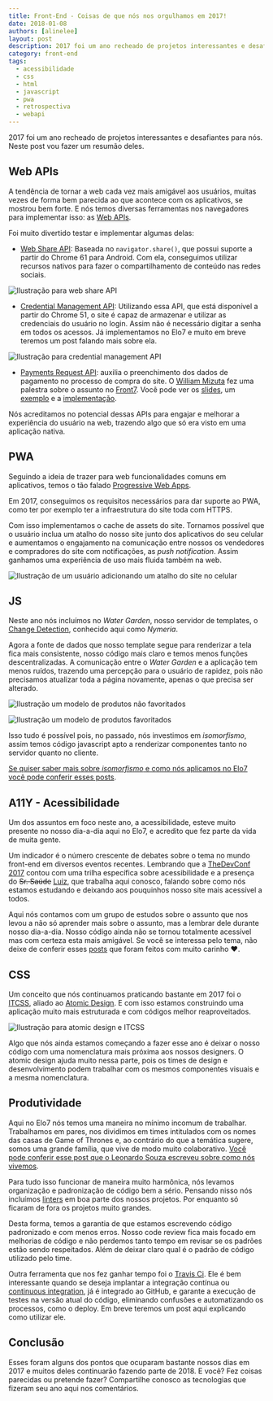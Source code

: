 ```yaml
---
title: Front-End - Coisas de que nós nos orgulhamos em 2017!
date: 2018-01-08
authors: [alinelee]
layout: post
description: 2017 foi um ano recheado de projetos interessantes e desafiantes para nós. Neste post vou fazer um resumão deles
category: front-end
tags:  
  - acessibilidade
  - css
  - html
  - javascript
  - pwa
  - retrospectiva
  - webapi
---
```


2017 foi um ano recheado de projetos interessantes e desafiantes para nós. Neste post vou fazer um resumão deles.

## Web APIs

A tendência de tornar a web cada vez mais amigável aos usuários, muitas vezes de forma bem parecida ao que acontece com os aplicativos, se mostrou bem forte. E nós temos diversas ferramentas nos navegadores para implementar isso: as <a href='https://developer.mozilla.org/en-US/docs/Web/API' rel='nofollow' target='_blank'>Web APIs</a>.

Foi muito divertido testar e implementar algumas delas:

- [Web Share API](/web-share-api/): Baseada no `navigator.share()`, que possui suporte a partir do Chrome 61 para Android. Com ela, conseguimos utilizar recursos nativos para fazer o compartilhamento de conteúdo nas redes sociais.

![Ilustração para web share API](../images/retrospectiva-front-end-2017-05.gif)


- <a href='https://developers.google.com/web/fundamentals/security/credential-management/?hl=pt-br' rel='nofollow' target='_blank'>Credential Management API</a>: Utilizando essa API, que está disponível a partir do Chrome 51, o site é capaz de armazenar e utilizar as credenciais do usuário no login. Assim não é necessário digitar a senha em todos os acessos.
Já implementamos no Elo7 e muito em breve teremos um post falando mais sobre ela.

![Ilustração para credential management API](../images/retrospectiva-front-end-2017-04.gif)

- <a href='https://developer.mozilla.org/en-US/docs/Web/API/Payment_Request_API' rel='nofollow' target='_blank'>Payments Request API</a>: auxilia o preenchimento dos dados de pagamento no processo de compra do site.
O [William Mizuta](/williammizuta/) fez uma palestra sobre o assunto no <a href='https://front7.elo7.com.br/' rel='nofollow' target='_blank'>Front7</a>. Você pode ver os <a href='https://pt.slideshare.net/WilliamSeitiMizuta/front7-2017-a-experincia-do-usurio-no-mundo-web-de-hoje-e-quais-so-as-novas-ap-is-web' rel='nofollow' target='_blank'>slides</a>, um <a href='https://williammizuta.github.io/html5-apis/payment-request/' rel='nofollow' target='_blank'>exemplo</a> e a <a href='https://github.com/williammizuta/html5-apis' rel='nofollow' target='_blank'>implementação</a>.

Nós acreditamos no potencial dessas APIs para engajar e melhorar a experiência do usuário na web, trazendo algo que só era visto em uma aplicação nativa.

## PWA

Seguindo a ideia de trazer para web funcionalidades comuns em aplicativos, temos o tão falado [Progressive Web Apps](/a-tecnologia-por-tras-de-progressive-web-apps/).

Em 2017, conseguimos os requisitos necessários para dar suporte ao PWA, como ter por exemplo ter a infraestrutura do site toda com HTTPS.

Com isso implementamos o cache de assets do site. Tornamos possível que o usuário inclua um atalho do nosso site junto dos aplicativos do seu celular e aumentamos o engajamento na comunicação entre nossos os vendedores e compradores do site com notificações, as *push notification*. Assim ganhamos uma experiência de uso mais fluida também na web.

![Ilustração de um usuário adicionando um atalho do site no celular](../images/retrospectiva-front-end-2017-06.jpg)

## JS

Neste ano nós incluímos no *Water Garden*, nosso servidor de templates, o <a href='https://teropa.info/blog/2015/03/02/change-and-its-detection-in-javascript-frameworks.html' rel='nofollow' target='_blank'>Change Detection</a>, conhecido aqui como *Nymeria*.

Agora a fonte de dados que nosso template segue para renderizar a tela fica mais consistente, nosso código mais claro e temos menos funções descentralizadas. A comunicação entre o *Water Garden* e a aplicação tem menos ruídos, trazendo uma percepção para o usuário de rapidez, pois não precisamos atualizar toda a página novamente, apenas o que precisa ser alterado.


![Ilustração um modelo de produtos não favoritados](../images/retrospectiva-front-end-2017-03.png)



![Ilustração um modelo de produtos favoritados](../images/retrospectiva-front-end-2017-02.png)


Isso tudo é possível pois, no passado, nós investimos em *isomorfismo*, assim temos código javascript apto a renderizar componentes tanto no servidor quanto no cliente.

[Se quiser saber mais sobre *isomorfismo* e como nós aplicamos no Elo7 você pode conferir esses posts](/isomorfismo/).

## A11Y - Acessibilidade

Um dos assuntos em foco neste ano, a acessibilidade, esteve muito presente no nosso dia-a-dia aqui no Elo7, e acredito que fez parte da vida de muita gente.

Um indicador é o número crescente de debates sobre o tema no mundo front-end em diversos eventos recentes. Lembrando que a <a href='http://www.thedevelopersconference.com.br/tdc/2017/saopaulo/trilha-acessibilidade' rel='nofollow' target='_blank'>TheDevConf 2017</a> contou com uma trilha específica sobre acessibilidade e a presença do <s>Sr. Saúde</s> [Luiz](/luiz/), que trabalha aqui conosco, falando sobre como nós estamos estudando e deixando aos pouquinhos nosso site mais acessível a todos.

Aqui nós contamos com um grupo de estudos sobre o assunto que nos levou a não só aprender mais sobre o assunto, mas a lembrar dele durante nosso dia-a-dia. Nosso código ainda não se tornou totalmente acessível mas com certeza esta mais amigável.
Se você se interessa pelo tema, não deixe de conferir esses [posts](/tags/acessibilidade/) que foram feitos com muito carinho ♥.

## CSS

Um conceito que nós continuamos praticando bastante em 2017 foi o <a href='https://csswizardry.net/talks/2014/11/itcss-dafed.pdf' rel='nofollow' target='_blank'>ITCSS</a>, aliado ao <a href='http://bradfrost.com/blog/post/atomic-web-design/' rel='nofollow' target='_blank'>Atomic Design</a>. E com isso estamos construindo uma aplicação muito mais estruturada e com códigos melhor reaproveitados.

![Ilustração para atomic design e ITCSS](../images/retrospectiva-front-end-2017-01.jpg)

Algo que nós ainda estamos começando a fazer esse ano é deixar o nosso código com uma nomenclatura mais próxima aos nossos designers. O atomic design ajuda muito nessa parte, pois os times de design e desenvolvimento podem trabalhar com os mesmos componentes visuais e a mesma nomenclatura.

## Produtividade

Aqui no Elo7 nós temos uma maneira no mínimo incomum de trabalhar. Trabalhamos em pares, nos dividimos em times intitulados com os nomes das casas de Game of Thrones e, ao contrário do que a temática sugere, somos uma grande família, que vive de modo muito colaborativo. [Você pode conferir esse post que o Leonardo Souza escreveu sobre como nós vivemos](/a-cultura-por-tras-do-time-fora-de-serie/).

Para tudo isso funcionar de maneira muito harmônica, nós levamos organização e padronização de código bem a sério. Pensando nisso nós incluímos <a href='https://en.wikipedia.org/wiki/Lint_(software)' rel='nofollow' target='_blank'>linters</a> em boa parte dos nossos projetos. Por enquanto só ficaram de fora os projetos muito grandes.

Desta forma, temos a garantia de que estamos escrevendo código padronizado e com menos erros.
Nosso code review fica mais focado em melhorias de código e não perdemos tanto tempo em revisar se os padrões estão sendo respeitados. Além de deixar claro qual é o padrão de código utilizado pelo time.

Outra ferramenta que nos fez ganhar tempo foi o <a href='https://travis-ci.org' rel='nofollow' target='_blank'>Travis Ci</a>. Ele é bem interessante quando se deseja implantar a integração contínua ou <a href='https://martinfowler.com/articles/continuousIntegration.html' rel='nofollow' target='_blank'>continuous integration</a>, já é integrado ao GitHub, e garante a execução de testes na versão atual do código, eliminando confusões e automatizando os processos, como o deploy. Em breve teremos um post aqui explicando como utilizar ele.

## Conclusão

Esses foram alguns dos pontos que ocuparam bastante nossos dias em 2017 e muitos deles continuarão fazendo parte de 2018. E você? Fez coisas parecidas ou pretende fazer?
Compartilhe conosco as tecnologias que fizeram seu ano aqui nos comentários.
